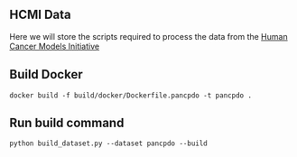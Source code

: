 ## HCMI Data

Here we will store the scripts required to process the data from the [Human Cancer Models Initiative](https://ocg.cancer.gov/programs/HCMI)

## Build Docker

```
docker build -f build/docker/Dockerfile.pancpdo -t pancpdo . 
```

## Run build command
```
python build_dataset.py --dataset pancpdo --build
```

